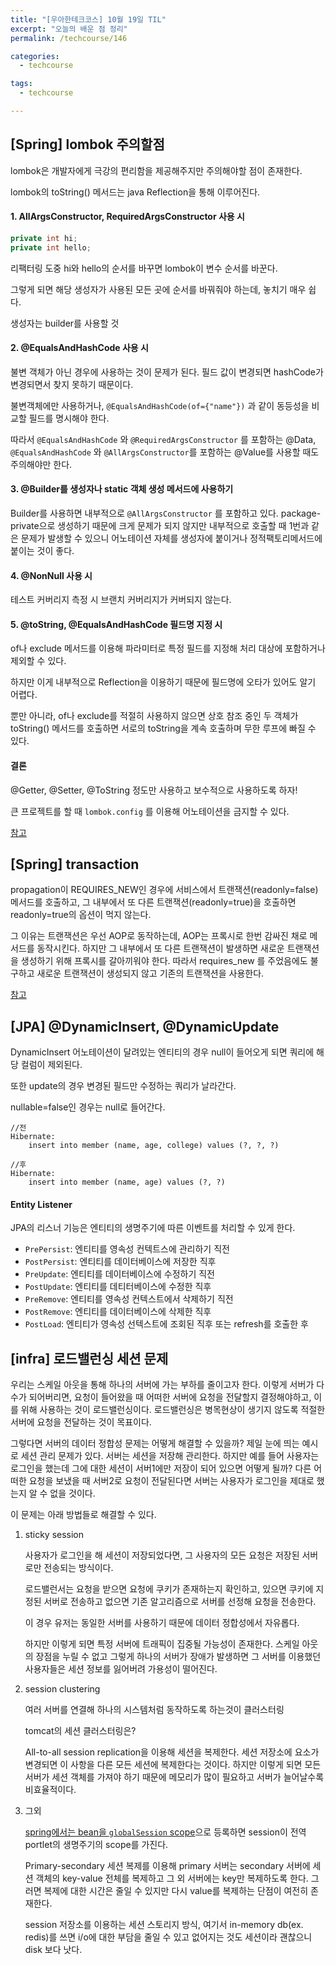 ```yaml
---
title: "[우아한테크코스] 10월 19일 TIL"
excerpt: "오늘의 배운 점 정리"
permalink: /techcourse/146

categories:
  - techcourse

tags:
  - techcourse

---
```


## [Spring] lombok 주의할점

lombok은 개발자에게 극강의 편리함을 제공해주지만 주의해야할 점이 존재한다.

lombok의 toString() 메서드는 java Reflection을 통해 이루어진다.

#### 1. AllArgsConstructor, RequiredArgsConstructor 사용 시

```java
private int hi;
private int hello;
```

리팩터링 도중 hi와 hello의 순서를 바꾸면 lombok이 변수 순서를 바꾼다. 

그렇게 되면 해당 생성자가 사용된 모든 곳에 순서를 바꿔줘야 하는데, 놓치기 매우 쉽다.

생성자는 builder를 사용할 것

#### 2. @EqualsAndHashCode 사용 시

불변 객체가 아닌 경우에 사용하는 것이 문제가 된다.  필드 값이 변경되면 hashCode가 변경되면서 찾지 못하기 때문이다.

불변객체에만 사용하거나, `@EqualsAndHashCode(of={"name"})` 과 같이 동등성을 비교할 필드를 명시해야 한다.

따라서 `@EqualsAndHashCode` 와 `@RequiredArgsConstructor` 를 포함하는 @Data, `@EqualsAndHashCode` 와 `@AllArgsConstructor`를 포함하는 @Value를 사용할 때도 주의해야만 한다. 

#### 3. @Builder를 생성자나 static 객체 생성 메서드에 사용하기

Builder를 사용하면 내부적으로 `@AllArgsConstructor` 를 포함하고 있다. package-private으로 생성하기 때문에 크게 문제가 되지 않지만 내부적으로 호출할 때 1번과 같은 문제가 발생할 수 있으니 어노테이션 자체를 생성자에 붙이거나 정적팩토리메서드에 붙이는 것이 좋다.

#### 4. @NonNull 사용 시

테스트 커버리지 측정 시 브랜치 커버리지가 커버되지 않는다. 

#### 5. @toString, @EqualsAndHashCode 필드명 지정 시

of나 exclude 메서드를 이용해 파라미터로 특정 필드를 지정해 처리 대상에 포함하거나 제외할 수 있다.

하지만 이게 내부적으로 Reflection을 이용하기 때문에 필드명에 오타가 있어도 알기 어렵다.

뿐만 아니라, of나 exclude를 적절히 사용하지 않으면 상호 참조 중인 두 객체가 toString() 메서드를 호출하면 서로의 toString을 계속 호출하며 무한 루프에 빠질 수 있다.

#### 결론

@Getter, @Setter, @ToString 정도만 사용하고 보수적으로 사용하도록 하자!

큰 프로젝트를 할 때 `lombok.config` 를 이용해 어노테이션을 금지할 수 있다.

[참고](https://kwonnam.pe.kr/wiki/java/lombok/pitfall#builder_%EB%A5%BC_%EC%83%9D%EC%84%B1%EC%9E%90%EB%82%98_static_%EA%B0%9D%EC%B2%B4_%EC%83%9D%EC%84%B1_%EB%A9%94%EC%86%8C%EB%93%9C%EC%97%90_)



## [Spring] transaction

propagation이 REQUIRES_NEW인 경우에 서비스에서 트랜잭션(readonly=false) 메서드를 호출하고, 그 내부에서 또 다른 트랜잭션(readonly=true)을 호출하면 readonly=true의 옵션이 먹지 않는다. 

그 이유는 트랜잭션은 우선 AOP로 동작하는데, AOP는 프록시로 한번 감싸진 채로 메서드를 동작시킨다. 하지만 그 내부에서 또 다른 트랜잭션이 발생하면 새로운 트랜잭션을 생성하기 위해 프록시를 갈아끼워야 한다. 따라서 requires_new 를 주었음에도 불구하고 새로운 트랜잭션이 생성되지 않고 기존의 트랜잭션을 사용한다.

[참고](https://stackoverflow.com/questions/28480480/propagation-requires-new-does-not-create-a-new-transaction-in-spring-with-jpa)



## [JPA] @DynamicInsert, @DynamicUpdate

DynamicInsert 어노테이션이 달려있는 엔티티의 경우 null이 들어오게 되면 쿼리에 해당 컬럼이 제외된다. 

또한 update의 경우 변경된 필드만 수정하는 쿼리가 날라간다.

nullable=false인 경우는 null로 들어간다.

```
//전
Hibernate:
	insert into member (name, age, college) values (?, ?, ?)
	
//후
Hibernate:
	insert into member (name, age) values (?, ?)
```

#### Entity Listener

JPA의 리스너 기능은 엔티티의 생명주기에 따른 이벤트를 처리할 수 있게 한다.

- `PrePersist`: 엔티티를 영속성 컨텍트스에 관리하기 직전
- `PostPersist`: 엔티티를 데이터베이스에 저장한 직후
- `PreUpdate`: 엔티티를 데이터베이스에 수정하기 직전
- `PostUpdate`: 엔티티를 데티터베이스에 수정한 직후
- `PreRemove`: 엔티티를 영속성 컨텍스트에서 삭제하기 직전
- `PostRemove`: 엔티티를 데이터베이스에 삭제한 직후
- `PostLoad`: 엔티티가 영속성 선텍스트에 조회된 직후 또는 refresh를 호출한 후



## [infra] 로드밸런싱 세션 문제

우리는 스케일 아웃을 통해 하나의 서버에 가는 부하를 줄이고자 한다. 이렇게 서버가 다수가 되어버리면, 요청이 들어왔을 때 어떠한 서버에 요청을 전달할지 결정해야하고, 이를 위해 사용하는 것이 로드밸런싱이다. 로드밸런싱은 병목현상이 생기지 않도록 적절한 서버에 요청을 전달하는 것이 목표이다.

그렇다면 서버의 데이터 정합성 문제는 어떻게 해결할 수 있을까? 제일 눈에 띄는 예시로 세션 관리 문제가 있다. 서버는 세션을 저장해 관리한다. 하지만 예를 들어 사용자는 로그인을 했는데 그에 대한 세션이 서버1에만 저장이 되어 있으면 어떻게 될까? 다른 어떠한 요청을 보냈을 때 서버2로 요청이 전달된다면 서버는 사용자가 로그인을 제대로 했는지 알 수 없을 것이다.

이 문제는 아래 방법들로 해결할 수 있다.

1. sticky session

   사용자가 로그인을 해 세션이 저장되었다면, 그 사용자의 모든 요청은 저장된 서버로만 전송되는 방식이다. 

   로드밸런서는 요청을 받으면 요청에 쿠키가 존재하는지 확인하고, 있으면 쿠키에 지정된 서버로 전송하고 없으면 기존 알고리즘으로 서버를 선정해 요청을 전송한다.

   이 경우 유저는 동일한 서버를 사용하기 때문에 데이터 정합성에서 자유롭다.

   하지만 이렇게 되면 특정 서버에 트래픽이 집중될 가능성이 존재한다. 스케일 아웃의 장점을 누릴 수 없고 그렇게 하나의 서버가 장애가 발생하면 그 서버를 이용했던 사용자들은 세션 정보를 잃어버려 가용성이 떨어진다. 

2. session clustering

   여러 서버를 연결해 하나의 시스템처럼 동작하도록 하는것이 클러스터링

   tomcat의 세션 클러스터링은? 

   All-to-all session replication을 이용해 세션을 복제한다. 세션 저장소에 요소가 변경되면 이 사항을 다른 모든 세션에 복제한다는 것이다. 하지만 이렇게 되면 모든 서버가 세션 객체를 가져야 하기 때문에 메모리가 많이 필요하고 서버가 늘어날수록 비효율적이다.

3. 그외

   [spring에서는 bean을 `globalSession` scope](https://blog.outsider.ne.kr/765)으로 등록하면 session이 전역 portlet의 생명주기의 scope를 가진다.

   Primary-secondary 세션 복제를 이용해 primary 서버는 secondary 서버에 세션 객체의 key-value 전체를 복제하고 그 외 서버에는 key만 복제하도록 한다. 그러면 복제에 대한 시간은 줄일 수 있지만 다시 value를 복제하는 단점이 여전히 존재한다.

   session 저장소를 이용하는 세션 스토리지 방식, 여기서 in-memory db(ex. redis)를 쓰면 i/o에 대한 부담을 줄일 수 있고 없어지는 것도 세션이라 괜찮으니 disk 보다 낫다.

